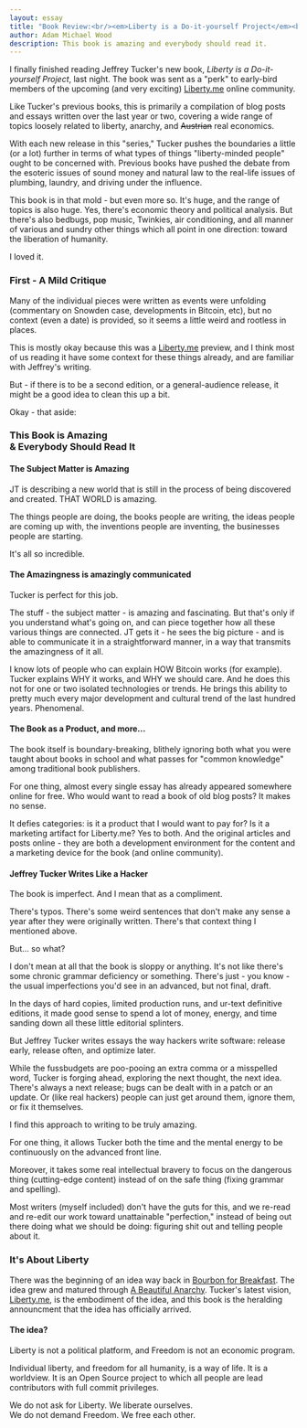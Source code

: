 ```yaml
---
layout: essay
title: "Book Review:<br/><em>Liberty is a Do-it-yourself Project</em><br/>by Jeffrey Tucker"
author: Adam Michael Wood
description: This book is amazing and everybody should read it.
---
```


I finally finished reading Jeffrey Tucker's new book, <em>Liberty is a Do-it-yourself Project</em>, last night. The book was sent as a "perk" to early-bird members of the upcoming (and very exciting) [Liberty.me](http://liberty.me) online community. 

Like Tucker's previous books, this is primarily a compilation of blog posts and essays written over the last year or two, covering a wide range of topics loosely related to liberty, anarchy, and <del>Austrian</del> real economics.

With each new release in this "series," Tucker pushes the boundaries a little (or a lot) further in terms of what types of things "liberty-minded people" ought to be concerned with. Previous books have pushed the debate from the esoteric issues of sound money and natural law to the real-life issues of plumbing, laundry, and driving under the influence.

This book is in that mold - but even more so. It's huge, and the range of topics is also huge. Yes, there's economic theory and political analysis. But there's also bedbugs, pop music, Twinkies, air conditioning, and all manner of various and sundry other things which all point in one direction: toward the liberation of humanity.

I loved it.
 
 
### First - A Mild Critique

Many of the individual pieces were written as events were unfolding (commentary on Snowden case, developments in Bitcoin, etc), but no context (even a date) is provided, so it seems a little weird and rootless in places. 

This is mostly okay because this was a [Liberty.me](http://liberty.me) preview, and I think most of us reading it have some context for these things already, and are familiar with Jeffrey's writing. 

But - if there is to be a second edition, or a general-audience release, it might be a good idea to clean this up a bit.

Okay - that aside:

### This Book is Amazing<br/>&amp; Everybody Should Read It 
 
 
#### The Subject Matter is Amazing

JT is describing a new world that is still in the process of being discovered and created. THAT WORLD is amazing. 

The things people are doing, the books people are writing, the ideas people are coming up with, the inventions people are inventing, the businesses people are starting.

It's all so incredible.

#### The Amazingness is amazingly communicated

Tucker is perfect for this job. 

The stuff - the subject matter - is amazing and fascinating. But that's only if you understand what's going on, and can piece together how all these various things are connected. JT gets it - he sees the big picture - and is able to communicate it in a straightforward manner, in a way that transmits the amazingness of it all. 

I know lots of people who can explain HOW Bitcoin works (for example). Tucker explains WHY it works, and WHY we should care. And he does this not for one or two isolated technologies or trends. He brings this ability to pretty much every major development and cultural trend of the last hundred years. Phenomenal.

#### The Book as a Product, and more...

The book itself is boundary-breaking, blithely ignoring both what you were taught about books in school and what passes for "common knowledge" among traditional book publishers. 

For one thing, almost every single essay has already appeared somewhere online for free. Who would want to read a book of old blog posts? It makes no sense. 

It defies categories: is it a product that I would want to pay for? Is it a marketing artifact for Liberty.me? Yes to both. And the original articles and posts online - they are both a development environment for the content and a marketing device for the book (and online community).


#### Jeffrey Tucker Writes Like a Hacker

The book is imperfect. And I mean that as a compliment. 

There's typos. There's some weird sentences that don't make any sense a year after they were originally written. There's that context thing I mentioned above. 

But... so what?

I don't mean at all that the book is sloppy or anything. It's not like there's some chronic grammar deficiency or something. There's just - you know - the usual imperfections you'd see in an advanced, but not final, draft.

In the days of hard copies, limited production runs, and ur-text definitive editions, it made good sense to spend a lot of money, energy, and time sanding down all these little editorial splinters. 

But Jeffrey Tucker writes essays the way hackers write software: release early, release often, and optimize later. 

While the fussbudgets are poo-pooing an extra comma or a misspelled word, Tucker is forging ahead, exploring the next thought, the next idea. There's always a next release; bugs can be dealt with in a patch or an update. Or (like real hackers) people can just get around them, ignore them, or fix it themselves.

I find this approach to writing to be truly amazing.

For one thing, it allows Tucker both the time and the mental energy to be continuously on the advanced front line. 

Moreover, it takes some real intellectual bravery to focus on the dangerous thing (cutting-edge content) instead of on the safe thing (fixing grammar and spelling). 

Most writers (myself included) don't have the guts for this, and we re-read and re-edit our work toward unattainable "perfection," instead of being out there doing what we should be doing: figuring shit out and telling people about it.


### It's About Liberty

There was the beginning of an idea way back in [Bourbon for Breakfast]( http://www.amazon.com/gp/product/B0041HXMNU/ref=as_li_ss_tl?ie=UTF8&camp=1789&creative=390957&creativeASIN=B0041HXMNU&linkCode=as2&tag=musforsun-20 ). The idea grew and matured through [A Beautiful Anarchy]( http://www.amazon.com/gp/product/B0091XZFKW/ref=as_li_ss_tl?ie=UTF8&camp=1789&creative=390957&creativeASIN=B0091XZFKW&linkCode=as2&tag=musforsun-20 ). Tucker's latest vision, [Liberty.me](http://liberty.me), is the embodiment of the idea, and this book is the heralding announcment that the idea has officially arrived.

#### The idea?

Liberty is not a political platform, and Freedom is not an economic program.

Individual liberty, and freedom for all humanity, is a way of life. It is a worldview. It is an Open Source project to which all people are lead contributors with full commit privileges.

We do not ask for Liberty. We liberate ourselves.  
We do not demand Freedom. We free each other.
